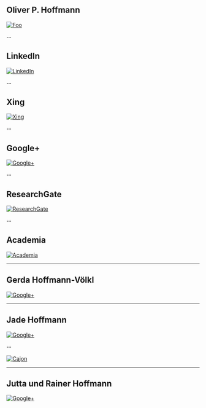 ## Oliver P. Hoffmann

[![Foo](http://res.cloudinary.com/ontore/image/upload/c_scale,w_400/v1464252290/oliver.jpg)](http://oliver.hoffmann.org/)

--

## LinkedIn

[![LinkedIn](https://cdn4.iconfinder.com/data/icons/social-messaging-ui-color-shapes-2-free/128/social-linkedin-circle-128.png)](https://at.linkedin.com/in/ontore)

--

## Xing

[![Xing](http://www.baynado.de/blog/wp-content/uploads/2015/10/xing-logo-150x150.png)](https://www.xing.com/profile/OliverP_Hoffmann)

--

## Google+

[![Google+](https://cdn3.iconfinder.com/data/icons/ultimate-social/150/34_google_plus-128.png)](https://plus.google.com/+OliverHoffmannAustria)

--

## ResearchGate

[![ResearchGate](http://juhakoivisto.com/wp/wp-content/uploads/2014/11/researchgate.png)](https://www.researchgate.net/profile/Oliver_Hoffmann3)

--

## Academia

[![Academia](https://upload.wikimedia.org/wikipedia/commons/d/dd/Black-academia-logo.png)](https://independent.academia.edu/OHoffmann)

---

## Gerda Hoffmann-Völkl

[![Google+](http://res.cloudinary.com/ontore/image/upload/v1456881702/2016-03-gerda_j1hobe.jpg)](https://plus.google.com/+GerdaHoffmannVoelkl)

---

## Jade Hoffmann

[![Google+](https://lh5.googleusercontent.com/-1JCKT2xOdPY/UAQ32wZs3UI/AAAAAAAAAKo/pEQ5BVIb4B0/s357-no/DSC_0146.JPG)](https://plus.google.com/+JadeElisabethHoffmann)

--

[![Cajon](http://res.cloudinary.com/ontore/image/upload/c_scale,w_487/v1457555443/cajon1_idzxus.jpg)](https://docs.google.com/presentation/d/1oW3dir7gO2-SwVGQuGpp4A0spqrFc73yqezW-FoxGm4/pub?start=false&loop=false&delayms=60000)

---

## Jutta und Rainer Hoffmann

[![Google+](https://lh3.googleusercontent.com/-Okd8Vhh_T6E/Uk1_t-YSKYI/AAAAAAAABL8/A-4qEQzKGGA/s538-no/17+Aug+2004+022.jpg)](https://plus.google.com/+JuttaRainerHoffmann)
